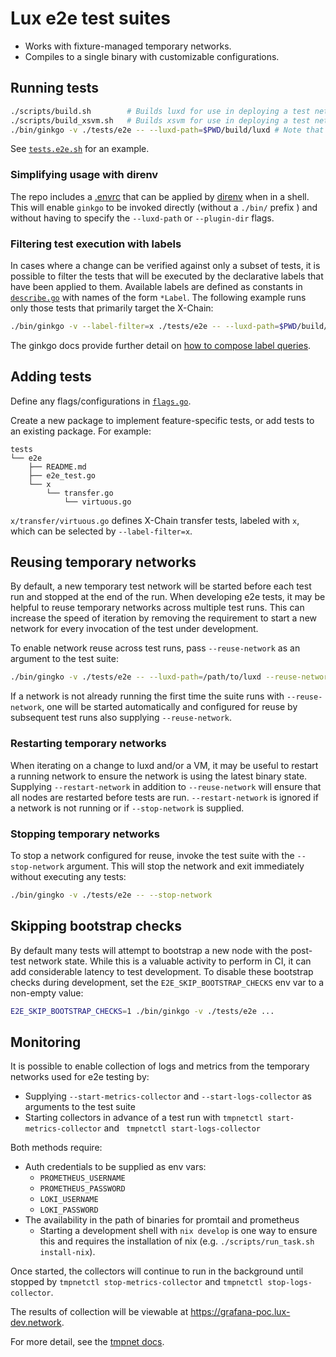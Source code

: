 # Lux e2e test suites

- Works with fixture-managed temporary networks.
- Compiles to a single binary with customizable configurations.

## Running tests

```bash
./scripts/build.sh        # Builds luxd for use in deploying a test network
./scripts/build_xsvm.sh   # Builds xsvm for use in deploying a test network with a subnet
./bin/ginkgo -v ./tests/e2e -- --luxd-path=$PWD/build/luxd # Note that the path given for --luxd-path must be an absolute and not a relative path.
```

See [`tests.e2e.sh`](../../scripts/tests.e2e.sh) for an example.

### Simplifying usage with direnv

The repo includes a [.envrc](../../.envrc) that can be applied by
[direnv](https://direnv.net/) when in a shell. This will enable
`ginkgo` to be invoked directly (without a `./bin/` prefix ) and
without having to specify the `--luxd-path` or `--plugin-dir`
flags.

### Filtering test execution with labels

In cases where a change can be verified against only a subset of
tests, it is possible to filter the tests that will be executed by the
declarative labels that have been applied to them. Available labels
are defined as constants in [`describe.go`](../fixture/e2e/describe.go) with names
of the form `*Label`. The following example runs only those tests that
primarily target the X-Chain:


```bash
./bin/ginkgo -v --label-filter=x ./tests/e2e -- --luxd-path=$PWD/build/luxd
```

The ginkgo docs provide further detail on [how to compose label
queries](https://onsi.github.io/ginkgo/#spec-labels).

## Adding tests

Define any flags/configurations in [`flags.go`](../fixture/e2e/flags.go).

Create a new package to implement feature-specific tests, or add tests to an existing package. For example:

```
tests
└── e2e
    ├── README.md
    ├── e2e_test.go
    └── x
        └── transfer.go
            └── virtuous.go
```

`x/transfer/virtuous.go` defines X-Chain transfer tests,
labeled with `x`, which can be selected by `--label-filter=x`.

## Reusing temporary networks

By default, a new temporary test network will be started before each
test run and stopped at the end of the run. When developing e2e tests,
it may be helpful to reuse temporary networks across multiple test
runs. This can increase the speed of iteration by removing the
requirement to start a new network for every invocation of the test
under development.

To enable network reuse across test runs, pass `--reuse-network` as an
argument to the test suite:

```bash
./bin/gingko -v ./tests/e2e -- --luxd-path=/path/to/luxd --reuse-network
```

If a network is not already running the first time the suite runs with
`--reuse-network`, one will be started automatically and configured
for reuse by subsequent test runs also supplying `--reuse-network`.

### Restarting temporary networks

When iterating on a change to luxd and/or a VM, it may be
useful to restart a running network to ensure the network is using the
latest binary state. Supplying `--restart-network` in addition to
`--reuse-network` will ensure that all nodes are restarted before
tests are run. `--restart-network` is ignored if a network is not
running or if `--stop-network` is supplied.

### Stopping temporary networks

To stop a network configured for reuse, invoke the test suite with the
`--stop-network` argument. This will stop the network and exit
immediately without executing any tests:

```bash
./bin/gingko -v ./tests/e2e -- --stop-network
```

## Skipping bootstrap checks

By default many tests will attempt to bootstrap a new node with the
post-test network state. While this is a valuable activity to perform
in CI, it can add considerable latency to test development. To disable
these bootstrap checks during development, set the
`E2E_SKIP_BOOTSTRAP_CHECKS` env var to a non-empty value:

```bash
E2E_SKIP_BOOTSTRAP_CHECKS=1 ./bin/ginkgo -v ./tests/e2e ...
```

## Monitoring

It is possible to enable collection of logs and metrics from the
temporary networks used for e2e testing by:

 - Supplying `--start-metrics-collector` and `--start-logs-collector`
   as arguments to the test suite
 - Starting collectors in advance of a test run with `tmpnetctl
   start-metrics-collector` and ` tmpnetctl start-logs-collector`

Both methods require:

 - Auth credentials to be supplied as env vars:
   - `PROMETHEUS_USERNAME`
   - `PROMETHEUS_PASSWORD`
   - `LOKI_USERNAME`
   - `LOKI_PASSWORD`
 - The availability in the path of binaries for promtail and prometheus
   - Starting a development shell with `nix develop` is one way to
     ensure this and requires the installation of nix
     (e.g. `./scripts/run_task.sh install-nix`).

Once started, the collectors will continue to run in the background
until stopped by `tmpnetctl stop-metrics-collector` and `tmpnetctl stop-logs-collector`.

The results of collection will be viewable at
https://grafana-poc.lux-dev.network.

For more detail, see the [tmpnet docs](../fixture/tmpnet/README.md##monitoring).
